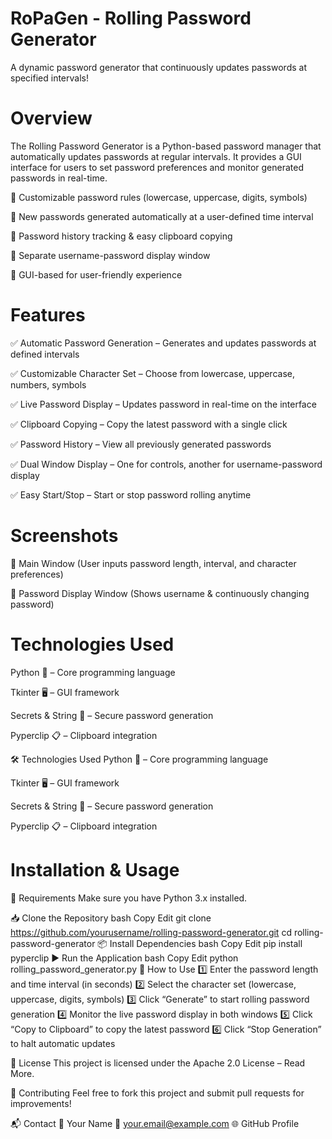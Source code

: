 # RoPaGen - Rolling Password Generator
A dynamic password generator that continuously updates passwords at specified intervals!

# Overview
The Rolling Password Generator is a Python-based password manager that automatically updates passwords at regular intervals. It provides a GUI interface for users to set password preferences and monitor generated passwords in real-time.

🔹 Customizable password rules (lowercase, uppercase, digits, symbols)

🔹 New passwords generated automatically at a user-defined time interval

🔹 Password history tracking & easy clipboard copying

🔹 Separate username-password display window

🔹 GUI-based for user-friendly experience

# Features
✅ Automatic Password Generation – Generates and updates passwords at defined intervals

✅ Customizable Character Set – Choose from lowercase, uppercase, numbers, symbols

✅ Live Password Display – Updates password in real-time on the interface

✅ Clipboard Copying – Copy the latest password with a single click

✅ Password History – View all previously generated passwords

✅ Dual Window Display – One for controls, another for username-password display

✅ Easy Start/Stop – Start or stop password rolling anytime


# Screenshots
🔹 Main Window
(User inputs password length, interval, and character preferences)

🔹 Password Display Window
(Shows username & continuously changing password)

# Technologies Used
Python 🐍 – Core programming language

Tkinter 🖥️ – GUI framework

Secrets & String 🔑 – Secure password generation

Pyperclip 📋 – Clipboard integration


🛠️ Technologies Used
Python 🐍 – Core programming language

Tkinter 🖥️ – GUI framework

Secrets & String 🔑 – Secure password generation

Pyperclip 📋 – Clipboard integration

# Installation & Usage
🔧 Requirements
Make sure you have Python 3.x installed.

📥 Clone the Repository
bash
Copy
Edit
git clone https://github.com/yourusername/rolling-password-generator.git
cd rolling-password-generator
📦 Install Dependencies
bash
Copy
Edit
pip install pyperclip
▶️ Run the Application
bash
Copy
Edit
python rolling_password_generator.py
🔹 How to Use
1️⃣ Enter the password length and time interval (in seconds)
2️⃣ Select the character set (lowercase, uppercase, digits, symbols)
3️⃣ Click “Generate” to start rolling password generation
4️⃣ Monitor the live password display in both windows
5️⃣ Click “Copy to Clipboard” to copy the latest password
6️⃣ Click “Stop Generation” to halt automatic updates

📜 License
This project is licensed under the Apache 2.0 License – Read More.

🤝 Contributing
Feel free to fork this project and submit pull requests for improvements!

📬 Contact
👤 Your Name
📧 your.email@example.com
🌐 GitHub Profile

